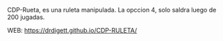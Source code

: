 CDP-Rueta, es una ruleta manipulada. La opccion 4, solo saldra luego de 200 jugadas.

WEB: https://drdigett.github.io/CDP-RULETA/
